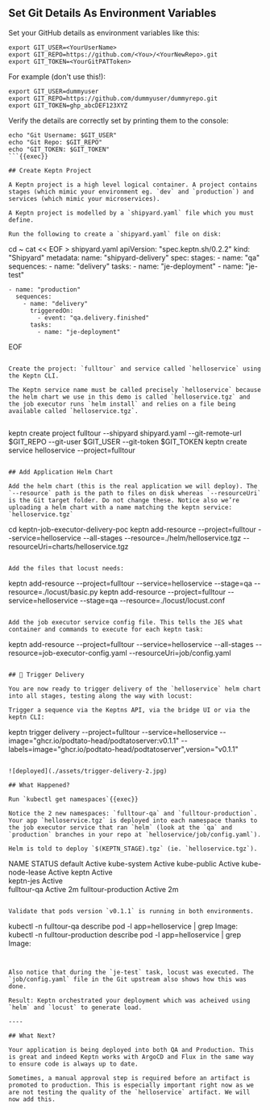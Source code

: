 ## Set Git Details As Environment Variables

Set your GitHub details as environment variables like this:

```
export GIT_USER=<YourUserName>
export GIT_REPO=https://github.com/<You>/<YourNewRepo>.git
export GIT_TOKEN=<YourGitPATToken>
```

For example (don't use this!):

```
export GIT_USER=dummyuser
export GIT_REPO=https://github.com/dummyuser/dummyrepo.git
export GIT_TOKEN=ghp_abcDEF123XYZ
```

Verify the details are correctly set by printing them to the console:

```
echo "Git Username: $GIT_USER"
echo "Git Repo: $GIT_REPO"
echo "GIT_TOKEN: $GIT_TOKEN"
```{{exec}}

## Create Keptn Project

A Keptn project is a high level logical container. A project contains stages (which mimic your environment eg. `dev` and `production`) and services (which mimic your microservices).

A Keptn project is modelled by a `shipyard.yaml` file which you must define.

Run the following to create a `shipyard.yaml` file on disk:

```
cd ~
cat << EOF > shipyard.yaml
apiVersion: "spec.keptn.sh/0.2.2"
kind: "Shipyard"
metadata:
  name: "shipyard-delivery"
spec:
  stages:
    - name: "qa"
      sequences:
        - name: "delivery"
          tasks:
            - name: "je-deployment"
            - name: "je-test"

    - name: "production"
      sequences:
        - name: "delivery"
          triggeredOn:
            - event: "qa.delivery.finished"
          tasks:
            - name: "je-deployment"
EOF
```{{exec}}

Create the project: `fulltour` and service called `helloservice` using the Keptn CLI.

The Keptn service name must be called precisely `helloservice` because the helm chart we use in this demo is called `helloservice.tgz` and the job executor runs `helm install` and relies on a file being available called `helloservice.tgz`.


```
keptn create project fulltour --shipyard shipyard.yaml --git-remote-url $GIT_REPO --git-user $GIT_USER --git-token $GIT_TOKEN
keptn create service helloservice --project=fulltour
```{{exec}}

## Add Application Helm Chart

Add the helm chart (this is the real application we will deploy). The `--resource` path is the path to files on disk whereas `--resourceUri` is the Git target folder. Do not change these. Notice also we’re uploading a helm chart with a name matching the keptn service: `helloservice.tgz`

```
cd keptn-job-executor-delivery-poc
keptn add-resource --project=fulltour --service=helloservice --all-stages --resource=./helm/helloservice.tgz --resourceUri=charts/helloservice.tgz
```{{exec}}

Add the files that locust needs:

```
keptn add-resource --project=fulltour --service=helloservice --stage=qa --resource=./locust/basic.py
keptn add-resource --project=fulltour --service=helloservice --stage=qa --resource=./locust/locust.conf
```{{exec}}

Add the job executor service config file. This tells the JES what container and commands to execute for each keptn task:

```
keptn add-resource --project=fulltour --service=helloservice --all-stages --resource=job-executor-config.yaml --resourceUri=job/config.yaml
```{{exec}}

## 🎉 Trigger Delivery

You are now ready to trigger delivery of the `helloservice` helm chart into all stages, testing along the way with locust:

Trigger a sequence via the Keptns API, via the bridge UI or via the keptn CLI:

```
keptn trigger delivery --project=fulltour --service=helloservice --image="ghcr.io/podtato-head/podtatoserver:v0.1.1" --labels=image="ghcr.io/podtato-head/podtatoserver",version="v0.1.1"
```{{exec}}

![deployed](./assets/trigger-delivery-2.jpg)

## What Happened?

Run `kubectl get namespaces`{{exec}}

Notice the 2 new namespaces: `fulltour-qa` and `fulltour-production`. Your app `helloservice.tgz` is deployed into each namespace thanks to the job executor service that ran `helm` (look at the `qa` and `production` branches in your repo at `helloservice/job/config.yaml`).

Helm is told to deploy `$(KEPTN_STAGE).tgz` (ie. `helloservice.tgz`).

```
NAME                  STATUS
default               Active
kube-system           Active
kube-public           Active
kube-node-lease       Active 
keptn                 Active  
keptn-jes             Active   
fulltour-qa           Active   2m
fulltour-production   Active   2m
```

Validate that pods version `v0.1.1` is running in both environments.

```
kubectl -n fulltour-qa describe pod -l app=helloservice | grep Image:
kubectl -n fulltour-production describe pod -l app=helloservice | grep Image:
```{{exec}}


Also notice that during the `je-test` task, locust was executed. The `job/config.yaml` file in the Git upstream also shows how this was done.

Result: Keptn orchestrated your deployment which was acheived using `helm` and `locust` to generate load.

----

## What Next?

Your application is being deployed into both QA and Production. This is great and indeed Keptn works with ArgoCD and Flux in the same way to ensure code is always up to date.

Sometimes, a manual approval step is required before an artifact is promoted to production. This is especially important right now as we are not testing the quality of the `helloservice` artifact. We will now add this.
